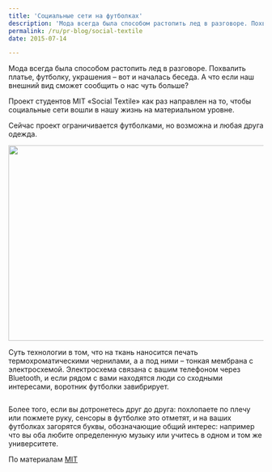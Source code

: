 ```yaml
---
title: 'Социальные сети на футболках'
description: 'Мода всегда была способом растопить лед в разговоре. Похвалить платье, футболку, украшения – вот и началась беседа. А что если наш внешний вид сможет сообщить о нас чуть больше?'
permalink: /ru/pr-blog/social-textile
date: 2015-07-14

---
```


Мода всегда была способом растопить лед в разговоре. Похвалить платье, футболку, украшения – вот и началась беседа. А  что если наш внешний вид сможет сообщить о нас чуть больше?

Проект студентов MIT «Social Textile»  как раз направлен на то, чтобы социальные сети вошли в нашу жизнь на материальном уровне.

Сейчас проект ограничивается футболками, но возможна и любая друга одежда.

<img src="{{ site.assets }}/upload/3042387-slide-s-7-mit-invents-a-social-network-you-can-wear.jpg" alt="" class="post__img" width="580" height="387">

Суть технологии в том, что на ткань наносится печать термохроматическими  чернилами, а а под ними – тонкая мембрана с электросхемой. Электросхема связана с вашим телефоном через Bluetooth, и если рядом с вами находятся люди со сходными интересами, воротник футболки завибрирует.

<img src="http://e.fastcompany.net/multisite_files/fastcompany/slideshow/2015/02/3042387-slide-s-4a-mit-invents-a-social-network-you-can-wear.gif" alt="">

Более того, если вы дотронетесь друг до друга: похлопаете по плечу или пожмете руку, сенсоры в футболке это отметят, и на ваших футболках загорятся буквы, обозначающие общий интерес: например что вы оба любите определенную музыку или учитесь в одном и том же университете.

По материалам <a href="http://fluid.media.mit.edu/social-textiles">MIT</a>

